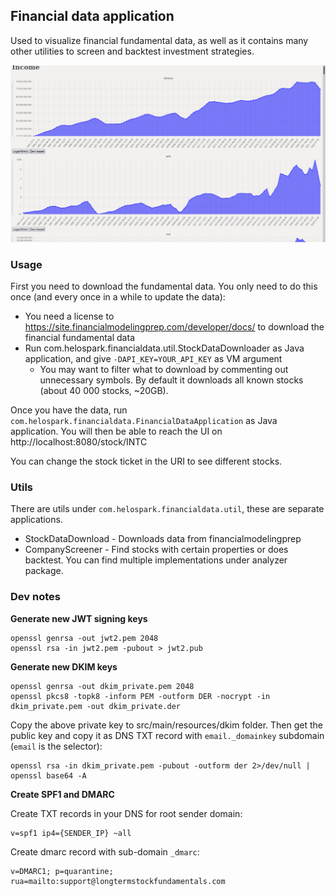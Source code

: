 ## Financial data application

Used to visualize financial fundamental data, as well as it contains many other utilities to screen and backtest investment strategies.

![screenshot](images/screenshot.png)

### Usage

First you need to download the fundamental data. You only need to do this once (and every once in a while to update the data):

 - You need a license to https://site.financialmodelingprep.com/developer/docs/ to download the financial fundamental data
 - Run com.helospark.financialdata.util.StockDataDownloader as Java application, and give `-DAPI_KEY=YOUR_API_KEY` as VM argument
    - You may want to filter what to download by commenting out unnecessary symbols. By default it downloads all known stocks (about 40 000 stocks, ~20GB).

Once you have the data, run `com.helospark.financialdata.FinancialDataApplication` as Java application. You will then be able to reach the UI on http://localhost:8080/stock/INTC

You can change the stock ticket in the URI to see different stocks.


### Utils

There are utils under `com.helospark.financialdata.util`, these are separate applications.

 - StockDataDownload - Downloads data from financialmodelingprep
 - CompanyScreener - Find stocks with certain properties or does backtest. You can find multiple implementations under analyzer package.
 
 
### Dev notes

**Generate new JWT signing keys**

    openssl genrsa -out jwt2.pem 2048
    openssl rsa -in jwt2.pem -pubout > jwt2.pub


**Generate new DKIM keys**

    openssl genrsa -out dkim_private.pem 2048
    openssl pkcs8 -topk8 -inform PEM -outform DER -nocrypt -in dkim_private.pem -out dkim_private.der

Copy the above private key to src/main/resources/dkim folder.
Then get the public key and copy it as DNS TXT record with `email._domainkey` subdomain (`email` is the selector):

    openssl rsa -in dkim_private.pem -pubout -outform der 2>/dev/null | openssl base64 -A

**Create SPF1 and DMARC**

Create TXT records in your DNS for root sender domain:

    v=spf1 ip4={SENDER_IP} ~all

Create dmarc record with sub-domain `_dmarc`:

    v=DMARC1; p=quarantine; rua=mailto:support@longtermstockfundamentals.com